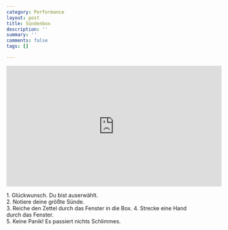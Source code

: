 ```yaml
---
category: Performance
layout: post
title: Sündenbox
description: ''
summary: ''
comments: false
tags: []

---
```

<iframe width="560" height="315" src="https://www.youtube.com/embed/SEZozU6EAxk" frameborder="0" allow="accelerometer; autoplay; clipboard-write; encrypted-media; gyroscope; picture-in-picture" allowfullscreen></iframe>

1\. Glückwunsch. Du bist auserwählt.  
2\. Notiere deine größte Sünde.  
3\. Reiche den Zettel durch das Fenster in die Box. 4. Strecke eine Hand durch das Fenster.  
5\. Keine Panik! Es passiert nichts Schlimmes.